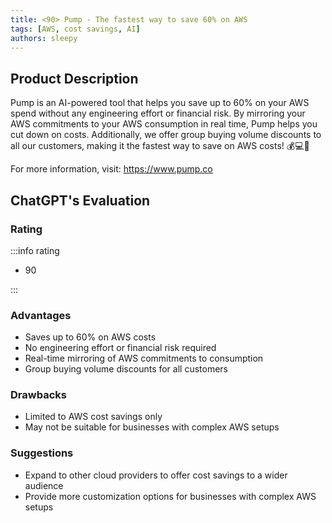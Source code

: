 ```yaml
---
title: <90> Pump - The fastest way to save 60% on AWS
tags: [AWS, cost savings, AI]
authors: sleepy
---
```


## Product Description

Pump is an AI-powered tool that helps you save up to 60% on your AWS spend without any engineering effort or financial risk. By mirroring your AWS commitments to your AWS consumption in real time, Pump helps you cut down on costs. Additionally, we offer group buying volume discounts to all our customers, making it the fastest way to save on AWS costs! 💰💻🚀

For more information, visit: https://www.pump.co

## ChatGPT's Evaluation

### Rating

:::info rating

- 90

:::

### Advantages

- Saves up to 60% on AWS costs
- No engineering effort or financial risk required
- Real-time mirroring of AWS commitments to consumption
- Group buying volume discounts for all customers


### Drawbacks

- Limited to AWS cost savings only
- May not be suitable for businesses with complex AWS setups

### Suggestions

- Expand to other cloud providers to offer cost savings to a wider audience
- Provide more customization options for businesses with complex AWS setups